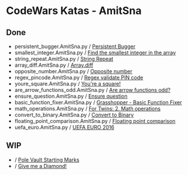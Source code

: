 # CodeWars Katas - AmitSna

## Done
- persistent_bugger.AmitSna.py / [Persistent Bugger](https://www.codewars.com/kata/55bf01e5a717a0d57e0000ec)
- smallest_integer.AmitSna.py / [Find the smallest integer in the array](https://www.codewars.com/kata/55a2d7ebe362935a210000b2)
- string_repeat.AmitSna.py / [String Repeat](https://www.codewars.com/kata/57a0e5c372292dd76d000d7e)
- array_diff.AmitSna.py / [Array.diff](https://www.codewars.com/kata/523f5d21c841566fde000009)
- opposite_number.AmitSna.py / [Opposite number](https://www.codewars.com/kata/56dec885c54a926dcd001095)
- regex_pincode.AmitSna.py / [Regex validate PIN code](https://www.codewars.com/kata/55f8a9c06c018a0d6e000132)
- youre_square.AmitSna.py / [You're a square!](https://www.codewars.com/kata/54c27a33fb7da0db0100040e)
- are_arrow_functions_odd.AmitSna.py / [Are arrow functions odd?](https://www.codewars.com/kata/559f80b87fa8512e3e0000f5)
- ensure_question.AmitSna.py / [Ensure question](https://www.codewars.com/kata/5866fc43395d9138a7000006)
- basic_function_fixer.AmitSna.py / [Grasshopper - Basic Function Fixer](https://www.codewars.com/kata/56200d610758762fb0000002)
- math_operations.AmitSna.py / [For Twins: 2. Math operations](https://www.codewars.com/kata/59c287b16bddd291c700009a)
- convert_to_binary.AmitSna.py / [Convert to Binary](https://www.codewars.com/kata/59fca81a5712f9fa4700159a)
- floating_point_comparison.AmitSna.py / [Floating point comparison](https://www.codewars.com/kata/5f9f43328a6bff002fa29eb8)
- uefa_euro.AmitSna.py / [UEFA EURO 2016](https://www.codewars.com/kata/57613fb1033d766171000d60)

## WIP
- / [Pole Vault Starting Marks](https://www.codewars.com/kata/5786f8404c4709148f0006bf)
- / [Give me a Diamond!](https://www.codewars.com/kata/5503013e34137eeeaa001648/train/python)
